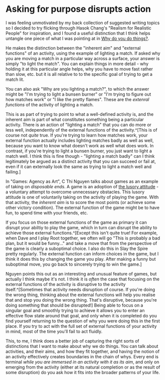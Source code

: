 # Asking for purpose disrupts action

I was feeling unmotivated by my back collection of suggested writing topics so I decided to try flicking through Hasok Chang's "Realism for Realistic People" for inspiration, and I found a useful distinction that I think helps untangle one piece of what I was pointing at in [Why do you do things?](https://notebook.drmaciver.com/posts/2025-04-04-13:33.html).

He makes the distinction between the "inherent aim" and "external functions" of an activity, using the example of lighting a match. If asked why you are moving a match in a particular way across a surface, your answer is simply "to light the match". You can explain things in more detail - why holding it at this particular angle helps, why you have to move fast rather than slow, etc. but it is all relative to to the specific goal of trying to get a match lit.

You can also ask "Why are you lighting a match?", to which the answer might be "I'm trying to light a bunsen burner" or "I'm trying to figure out how matches work" or "I like the pretty flames". These are the *extenral functions* of the activity of lighting a match.

This is as part of trying to point to what a well-defined activity is, and the inherent aim is part of what constitutes something being a particular activity. There is an action of "lighting a match" that you can do more or less well, independently of the external functions of the activity.^[This is of course not *quite* true. If you're trying to learn how matches work, your external function actually includes lighting matches badly as well as well, because you want to know what doesn't work as well what does work.  In contrast, if you're trying to light a bunsen burner, you just want to light a match well. I think this is fine though - "lighting a match badly" can I think legitimately be argued as a distinct activity that you can succeed or fail at, even if it can externally look the same as trying to light a match well and failing.]

In "Games: Agency as Art", C Thi Nguyen talks about games as an example of taking on *disposable ends*. A game is an adoption of [the lusory attitude](https://en.wikipedia.org/wiki/Lusory_attitude) - a voluntary attempt to overcome unnecessary obstacles. This lusory attitude is one of voluntarily taking on the activity of playing the game. With that activity, the *inherent aim* is to score the most points (or achieve some other victory condition). The external function of the game might be to have fun, to spend time with your friends, etc.

If you focus on those external functions of the game as primary it can disrupt your abiltiy to play the game, which in turn can disrupt the ability to achieve those external functions.^[Except this isn't quite true! For example, when Dave and I play Root together, we often will go "This is probably a bad plan, but it would be funny..." and take a move that from the perspective of the game is clearly a suboptimal choice. I also do this in Slay the Spire pretty regularly. The external function can inform choices in the game, but I think it does this by changing the game you play. After making a funny but suboptimal move, you go back to sincerely trying to win the game.]

Nguyen points this out as an interesting and unusual feature of games, but actually I think maybe it's not. I think it is *often* the case that focusing on the external functions of the activity is disruptive to the activity itself.^[Sometimes that activity needs disruption of course. If you're doing the wrong thing, thinking about the external functions will help you realise that and stop you doing the wrong thing. That's disruptive, because you're doing something that should be disrupted!] Being able to focus on a singular goal and smoothly trying to achieve it allows you to enter an effective flow state around that goal, and only when it is completed do you find yourself returning to the question of why you were doing this in the first place. If you try to act with the full set of external functions of your activity in mind, most of the time you'll fail to act fluidly.

This, to me, I think does a better job of capturing the right sorts of distinctions that I want to make about why we do things. You can talk about activities, and their aims, and how they fit together, and having the notion of an activity effectively creates boundaries in the chain of whys. Every end is terminal *while you are immersed in an activity with it as its aim*, and only on emerging from the activity (either at its natural completion or as the result of some disruption) do you ask how it fits into the broader patterns of your life.
